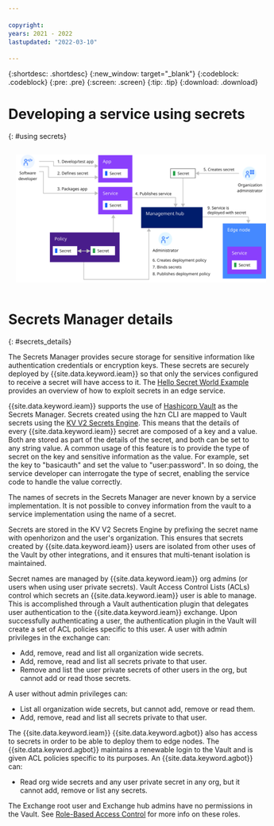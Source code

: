 ```yaml
---

copyright:
years: 2021 - 2022
lastupdated: "2022-03-10"

---
```


{:shortdesc: .shortdesc}
{:new_window: target="_blank"}
{:codeblock: .codeblock}
{:pre: .pre}
{:screen: .screen}
{:tip: .tip}
{:download: .download}

# Developing a service using secrets
{: #using secrets}

<img src="../images/edge/10_Secrets.svg" style="margin: 3%" alt="Developing a service using secrets">

# Secrets Manager details
{: #secrets_details}

The Secrets Manager provides secure storage for sensitive information like authentication credentials or encryption keys. These secrets are securely deployed by {{site.data.keyword.ieam}} so that only the services configured to receive a secret will have access to it. The [Hello Secret World Example](https://github.com/open-horizon/examples/blob/master/edge/services/helloSecretWorld/CreateService.md) provides an overview of how to exploit secrets in an edge service.

{{site.data.keyword.ieam}} supports the use of [Hashicorp Vault](https://www.vaultproject.io/) as the Secrets Manager. Secrets created using the hzn CLI are mapped to Vault secrets using the [KV V2 Secrets Engine](https://www.vaultproject.io/docs/secrets/kv/kv-v2). This means that the details of every {{site.data.keyword.ieam}} secret are composed of a key and a value. Both are stored as part of the details of the secret, and both can be set to any string value. A common usage of this feature is to provide the type of secret on the key and sensitive information as the value. For example, set the key to "basicauth" and set the value to "user:password". In so doing, the service developer can interrogate the type of secret, enabling the service code to handle the value correctly.

The names of secrets in the Secrets Manager are never known by a service implementation. It is not possible to convey information from the vault to a service implementation using the name of a secret.

Secrets are stored in the KV V2 Secrets Engine by prefixing the secret name with openhorizon and the user's organization. This ensures that secrets created by {{site.data.keyword.ieam}} users are isolated from other uses of the Vault by other integrations, and it ensures that multi-tenant isolation is maintained.

Secret names are managed by {{site.data.keyword.ieam}} org admins (or users when using user private secrets). Vault Access Control Lists (ACLs) control which secrets an {{site.data.keyword.ieam}} user is able to manage. This is accomplished through a Vault authentication plugin that delegates user authentication to the {{site.data.keyword.ieam}} exchange. Upon successfully authenticating a user, the authentication plugin in the Vault will create a set of ACL policies specific to this user. A user with admin privileges in the exchange can:
- Add, remove, read and list all organization wide secrets.
- Add, remove, read and list all secrets private to that user.
- Remove and list the user private secrets of other users in the org, but cannot add or read those secrets.

A user without admin privileges can:
- List all organization wide secrets, but cannot add, remove or read them.
- Add, remove, read and list all secrets private to that user.

The {{site.data.keyword.ieam}} {{site.data.keyword.agbot}} also has access to secrets in order to be able to deploy them to edge nodes. The {{site.data.keyword.agbot}} maintains a renewable login to the Vault and is given ACL policies specific to its purposes. An {{site.data.keyword.agbot}} can:
- Read org wide secrets and any user private secret in any org, but it cannot add, remove or list any secrets.

The Exchange root user and Exchange hub admins have no permissions in the Vault. See [Role-Based Access Control](../user_management/rbac.html) for more info on these roles.
